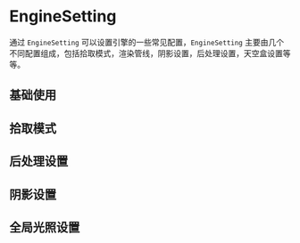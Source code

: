 # EngineSetting
通过 `EngineSetting` 可以设置引擎的一些常见配置，`EngineSetting` 主要由几个不同配置组成，包括拾取模式，渲染管线，阴影设置，后处理设置，天空盒设置等等。

## 基础使用

## 拾取模式

## 后处理设置

## 阴影设置

## 全局光照设置